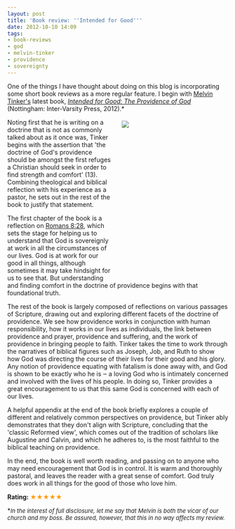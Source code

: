 ```yaml
---
layout: post
title: 'Book review: ''Intended for Good'''
date: 2012-10-10 14:09
tags:
- book-reviews
- god
- melvin-tinker
- providence
- sovereignty
---
```

<p>One of the things I have thought about doing on this blog is incorporating some short book reviews as a more regular feature. I begin with <a href="http://stjohnnewland.org.uk/melvin.htm" target="_blank">Melvin Tinker's</a> latest book, <a href="http://www.amazon.co.uk/gp/product/1844745708/ref=as_li_ss_tl?ie=UTF8&amp;camp=1634&amp;creative=19450&amp;creativeASIN=1844745708&amp;linkCode=as2&amp;tag=jakebeldercom-21" target="_blank"><em>Intended for Good: The Providence of God</em></a> (Nottingham: Inter-Varsity Press, 2012).*</p>
<div style="float: right; margin: 5px 1px 0px 20px; width: 242px; height: 350px;"><img src="https://dl.dropbox.com/u/3897986/Jake%20Blog%20Images/intended%20for%20good.jpg" /></div>
<p>Noting first that he is writing on a doctrine that is not as commonly talked about as it once was, Tinker begins with the assertion that 'the doctrine of God's providence should be amongst the first refuges a Christian should seek in order to find strength and comfort' (13). Combining theological and biblical reflection with his experience as a pastor, he sets out in the rest of the book to justify that statement.</p>
<p>The first chapter of the book is a reflection on <a href="http://www.biblegateway.com/passage/?search=rom%208:28&amp;version=NIV1984" target="_blank">Romans 8:28</a>, which sets the stage for helping us to understand that God is sovereignly at work in all the circumstances of our lives. God is at work for our good in all things, although sometimes it may take hindsight for us to see that. But understanding and finding comfort in the doctrine of providence begins with that foundational truth.</p>
<p>The rest of the book is largely composed of reflections on various passages of Scripture, drawing out and exploring different facets of the doctrine of providence. We see how providence works in conjunction with human responsibility, how it works in our lives as individuals, the link between providence and prayer, providence and suffering, and the work of providence in bringing people to faith. Tinker takes the time to work through the narratives of biblical figures such as Joseph, Job, and Ruth to show how God was directing the course of their lives for their good and his glory. Any notion of providence equating with fatalism is done away with, and God is shown to be exactly who he is ‒ a loving God who is intimately concerned and involved with the lives of his people. In doing so, Tinker provides a great encouragement to us that this same God is concerned with each of our lives.</p>
<p>A helpful appendix at the end of the book briefly explores a couple of different and relatively common perspectives on providence, but Tinker ably demonstrates that they don't align with Scripture, concluding that the 'classic Reformed view', which comes out of the tradition of scholars like Augustine and Calvin, and which he adheres to, is the most faithful to the biblical teaching on providence.</p>
<p>In the end, the book is well worth reading, and passing on to anyone who may need encouragement that God is in control. It is warm and thoroughly pastoral, and leaves the reader with a great sense of comfort. God truly does work in all things for the good of those who love him.</p>
<p><strong>Rating: <span style="color: #ff9900;">★★★★★</span></strong></p>

*<em><span style="font-size: small;">In the interest of full disclosure, let me say that Melvin is both the vicar of our church and my boss. Be assured, however, that this in no way affects my review.</span></em>
